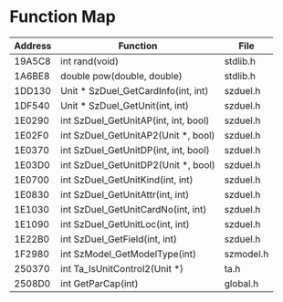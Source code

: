# Function Map

| Address | Function                             | File      |
| ------- | ------------------------------------ | --------- |
| 19A5C8  | int rand(void)                       | stdlib.h  |
| 1A6BE8  | double pow(double, double)           | stdlib.h  |
| 1DD130  | Unit * SzDuel_GetCardInfo(int, int)  | szduel.h  |
| 1DF540  | Unit * SzDuel_GetUnit(int, int)      | szduel.h  |
| 1E0290  | int SzDuel_GetUnitAP(int, int, bool) | szduel.h  |
| 1E02F0  | int SzDuel_GetUnitAP2(Unit *, bool)  | szduel.h  |
| 1E0370  | int SzDuel_GetUnitDP(int, int, bool) | szduel.h  |
| 1E03D0  | int SzDuel_GetUnitDP2(Unit *, bool)  | szduel.h  |
| 1E0700  | int SzDuel_GetUnitKind(int, int)     | szduel.h  |
| 1E0830  | int SzDuel_GetUnitAttr(int, int)     | szduel.h  |
| 1E1030  | int SzDuel_GetUnitCardNo(int, int)   | szduel.h  |
| 1E1090  | int SzDuel_GetUnitLoc(int, int)      | szduel.h  |
| 1E22B0  | int SzDuel_GetField(int, int)        | szduel.h  |
| 1F2980  | int SzModel_GetModelType(int)        | szmodel.h |
| 250370  | int Ta_IsUnitControl2(Unit *)        | ta.h      |
| 2508D0  | int GetParCap(int)                   | global.h  |
